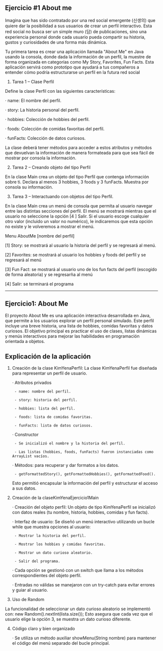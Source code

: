## Ejercicio #1 About me

Imagina que has sido contratado por una red social emergente (신생의) que quiere dar la posibilidad a sus usuarios de crear un perfil interactivo. Esta red social no busca ser un simple muro (담) de publicaciones, sino una experiencia personal donde cada usuario pueda compartir su historia, gustos y curiosidades de una forma más dinámica.

Tu primera tarea es crear una aplicación llamada "About Me" en Java usando la consola, donde dada la información de un perfil, la muestre de forma organizada en categorías como My Story, Favorites, Fun Facts. Esta aplicación servirá como prototipo que ayudará a tus compañeros a entender cómo podría estructurarse un perfil en la futura red social

1. Tarea 1 – Clase Perfil

Define la clase Perfil con las siguientes características:

· name: El nombre del perfil.

· story: La historia personal del perfil.

· hobbies: Colección de hobbies del perfil.

· foods: Colección de comidas favoritas del perfil.

· funFacts: Colección de datos curiosos.

La clase deberá tener métodos para acceder a estos atributos y métodos que devuelvan la información de manera formateada para que sea fácil de mostrar por consola la información. 

2. Tarea 2 – Creando objeto del tipo Perfil

En la clase Main crea un objeto del tipo Perfil que contenga información sobre ti. Declara al menos 3 hobbies, 3 foods y 3 funFacts. Muestra por consola su información. 

3. Tarea 3 – Interactuando con objetos del tipo Perfil.

En la clase Main crea un menú de consola que permita al usuario navegar entre las distintas secciones del perfil. El menú se mostrará mientras que el usuario no seleccione la opción [4 ] Salir. Si el usuario escoge cualquier otro valor (incluido un valor no numérico), le indicaremos que esta opción no existe y le volveremos a mostrar el menú.

Menu AboutMe [nombre del perfil]

[1] Story: se mostrará al usuario la historia del perfil y se regresará al menú.

[2] Favorites: se mostrará al usuario los hobbies y foods del perfil y se regresará al menú

   
[3] Fun Fact: se mostrará al usuario uno de los fun facts del perfil (escogido de forma aleatoria) y se regresarña al menú

[4] Salir: se terminará el programa

-----------------------------------


## Ejercicio1: About Me
El proyecto About Me es una aplicación interactiva desarrollada en Java, que permite a los usuarios explorar un perfil personal simulado. Este perfil incluye una breve historia, una lista de hobbies, comidas favoritas y datos curiosos. El objetivo principal es practicar el uso de clases, listas dinámicas y menús interactivos para mejorar las habilidades en programación orientada a objetos.


## Explicación de la aplicación
1. Creación de la clase KimYenaPerfil: La clase KimYenaPerfil fue diseñada para representar un perfil de usuario.

    · Atributos privados

        - name: nombre del perfil.

        - story: historia del perfil.

        - hobbies: lista del perfil.

        - foods: lista de comidas favoritas.

        - funFacts: lista de datos curiosos.
    
    · Constructor

        - Se inicializó el nombre y la historia del perfil.

        - Las listas (hobbies, foods, funFacts) fueron instanciadas como ArrayList vacíos.

    · Métodos: para recuperar y dar formatos a los datos.

        - getFormattedStory(), getFormattedHobbies(), getFormattedFood().

    Esto permitió encapsular la información del perfil y estructurar el acceso a sus datos.


2. Creación de la claseKimYenaEjercicio1Main

    · Creación del objeto perfil: Un objeto de tipo KimYenaPerfil se inicializó con datos reales (tu nombre, historia, hobbies, comidas y fun facts).

    · Interfaz de usuario: Se diseñó un menú interactivo utilizando un bucle while que muestra opciones al usuario:

        - Mostrar la historia del perfil.

        - Mostrar los hobbies y comidas favoritas.

        - Mostrar un dato curioso aleatorio.

        - Salir del programa.

    · Cada opción se gestionó con un switch que llama a los métodos correspondientes del objeto perfil.

    · Entradas no válidas se manejaron con un try-catch para evitar errores y guiar al usuario.


3. Uso de Random

La funcionalidad de seleccionar un dato curioso aleatorio se implementó con: new Random().nextInt(lista.size());
Esto asegura que cada vez que el usuario elige la opción 3, se muestra un dato curioso diferente.


4. Código claro y bien organizado

    · Se utiliza un método auxiliar showMenu(String nombre) para mantener el código del menú separado del bucle principal.
